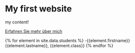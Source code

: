 # My first website

my content!

[Erfahren Sie mehr über mich](about_me.md)

{% for element in site.data.students %}
-{{element.firstname}} {{element.lastname}}, {{element.class}}
{% endfor %}
